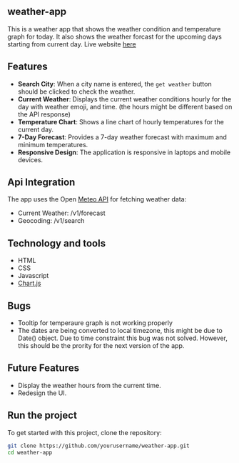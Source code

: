 ## weather-app


This is a weather app that shows the weather condition and temperature graph for today. It also shows the weather forcast for the upcoming days starting from current day. Live website [here](https://muzhdan.github.io/weather-app/)


## Features

- **Search City**: When a city name is entered, the `get weather` button should be clicked to check the weather.
- **Current Weather**: Displays the current weather conditions hourly for the day with weather emoji, and time. (the hours might be different based on the API response)
- **Temperature Chart**: Shows a line chart of hourly temperatures for the current day.
- **7-Day Forecast**: Provides a 7-day weather forecast with maximum and minimum temperatures.
- **Responsive Design**: The application is responsive in laptops and mobile devices.

## Api Integration
The app uses the Open [Meteo API](https://open-meteo.com/en/docs) for fetching weather data:

- Current Weather: /v1/forecast
- Geocoding: /v1/search

## Technology and tools
- HTML 
- CSS
- Javascript
- [Chart.js](https://www.chartjs.org/docs/latest/charts/line.html)

## Bugs
- Tooltip for temperaure graph is not working properly
- The dates are being converted to local timezone, this might be due to Date() object. Due to time constraint this bug was not solved. However, this should be the prority for the next version of the app. 

## Future Features
- Display the weather hours from the current time.
- Redesign the UI.



## Run the project

To get started with this project, clone the repository:

```bash
git clone https://github.com/yourusername/weather-app.git
cd weather-app